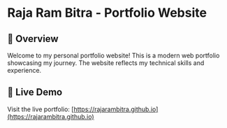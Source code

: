 # Raja Ram Bitra - Portfolio Website

## 🌟 Overview

Welcome to my personal portfolio website! This is a modern web portfolio showcasing my journey. The website reflects my technical skills and experience.

## 🚀 Live Demo

Visit the live portfolio: [https://rajarambitra.github.io](https://rajarambitra.github.io)
